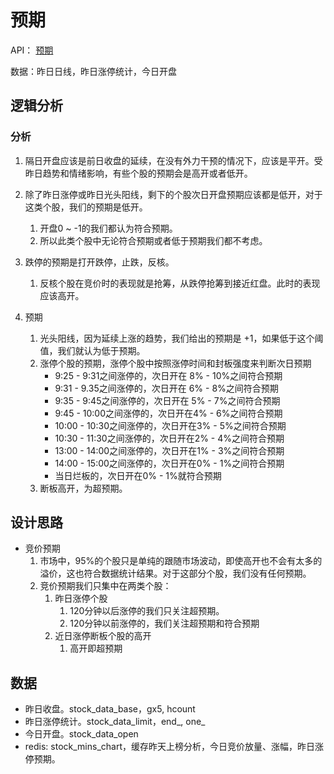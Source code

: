 # 预期

API： [预期](/design/api/#)

数据：昨日日线，昨日涨停统计，今日开盘

## 逻辑分析

### 分析

1. 隔日开盘应该是前日收盘的延续，在没有外力干预的情况下，应该是平开。受昨日趋势和情绪影响，有些个股的预期会是高开或者低开。

2. 除了昨日涨停或昨日光头阳线，剩下的个股次日开盘预期应该都是低开，对于这类个股，我们的预期是低开。
   1. 开盘0 ~ -1的我们都认为符合预期。
   2. 所以此类个股中无论符合预期或者低于预期我们都不考虑。

3. 跌停的预期是打开跌停，止跌，反核。
   1. 反核个股在竞价时的表现就是抢筹，从跌停抢筹到接近红盘。此时的表现应该高开。

4. 预期

   1. 光头阳线，因为延续上涨的趋势，我们给出的预期是 +1，如果低于这个阈值，我们就认为低于预期。
   2. 涨停个股的预期，涨停个股中按照涨停时间和封板强度来判断次日预期
      - 9:25 - 9:31之间涨停的，次日开在 8% - 10%之间符合预期
      - 9:31 - 9.35之间涨停的，次日开在 6% - 8%之间符合预期
      - 9:35 - 9:45之间涨停的，次日开在 5% - 7%之间符合预期
      - 9:45 - 10:00之间涨停的，次日开在4% - 6%之间符合预期
      - 10:00 - 10:30之间涨停的，次日开在3% - 5%之间符合预期
      - 10:30 - 11:30之间涨停的，次日开在2% - 4%之间符合预期
      - 13:00 - 14:00之间涨停的，次日开在1% - 3%之间符合预期
      - 14:00 - 15:00之间涨停的，次日开在0% - 1%之间符合预期
      - 当日烂板的，次日开在0% - 1%就符合预期
   3. 断板高开，为超预期。

   

## 设计思路

- 竞价预期
  1. 市场中，95%的个股只是单纯的跟随市场波动，即使高开也不会有太多的溢价，这也符合数据统计结果。对于这部分个股，我们没有任何预期。
  2. 竞价预期我们只集中在两类个股：
     1. 昨日涨停个股
        1. 120分钟以后涨停的我们只关注超预期。
        2. 120分钟以前涨停的，我们关注超预期和符合预期
     2. 近日涨停断板个股的高开
        1. 高开即超预期

## 数据

- 昨日收盘。stock_data_base，gx5, hcount
- 昨日涨停统计。stock_data_limit，end\_, one\_
- 今日开盘。stock_data_open
- redis: stock_mins_chart，缓存昨天上榜分析，今日竞价放量、涨幅，昨日涨停预期。













